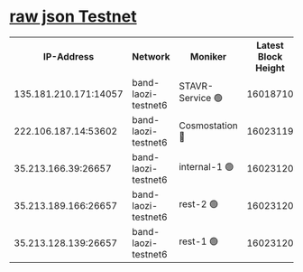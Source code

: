 
[raw json Testnet](https://rpc-check.bandt.stavr.tech/bandt/rpcbandt_result.json)
=

<table><tr><th>IP-Address</th><th>Network</th><th>Moniker</th><th>Latest Block Height</th><th>Earliest Block Height</th><th>Catching Up</th><th>Tx Index</th><th>Voting Power</th><th>Scan Time</th></tr><tr><td>135.181.210.171:14057</td><td>band-laozi-testnet6</td><td>STAVR-Service 🟢</td><td>16018710</td><td>15322501</td><td>False</td><td>on</td><td>0</td><td>2024-02-20T00:35:29.463720696UTC</td></tr><tr><td>222.106.187.14:53602</td><td>band-laozi-testnet6</td><td>Cosmostation 🔴</td><td>16023119</td><td>15423001</td><td>False</td><td>on</td><td>2203623</td><td>2024-02-20T00:35:30.970114683UTC</td></tr><tr><td>35.213.166.39:26657</td><td>band-laozi-testnet6</td><td>internal-1 🟢</td><td>16023120</td><td>15923120</td><td>False</td><td>on</td><td>0</td><td>2024-02-20T00:35:31.900508392UTC</td></tr><tr><td>35.213.189.166:26657</td><td>band-laozi-testnet6</td><td>rest-2 🟢</td><td>16023120</td><td>15923120</td><td>False</td><td>on</td><td>0</td><td>2024-02-20T00:35:32.856760264UTC</td></tr><tr><td>35.213.128.139:26657</td><td>band-laozi-testnet6</td><td>rest-1 🟢</td><td>16023120</td><td>15923120</td><td>False</td><td>on</td><td>0</td><td>2024-02-20T00:35:33.869653227UTC</td></tr></table>
